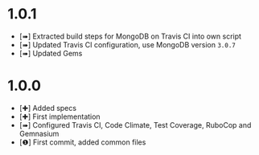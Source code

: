1.0.1
=====

* [➠] Extracted build steps for MongoDB on Travis CI into own script
* [➠] Updated Travis CI configuration, use MongoDB version `3.0.7`
* [➠] Updated Gems

1.0.0
=====

* [✚] Added specs
* [✚] First implementation
* [➠] Configured Travis CI, Code Climate, Test Coverage, RuboCop and Gemnasium
* [❶] First commit, added common files